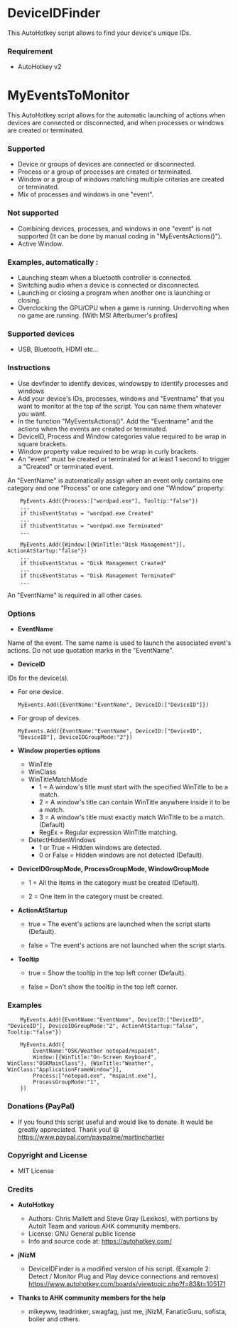 # DeviceIDFinder
This AutoHotkey script allows to find your device's unique IDs.

### Requirement
* AutoHotkey v2

# MyEventsToMonitor
This AutoHotkey script allows for the automatic launching of actions when devices are connected or disconnected, and when processes or windows are created or terminated.

### Supported
* Device or groups of devices are connected or disconnected.
* Process or a group of processes are created or terminated.
* Window or a group of windows matching multiple criterias are created or terminated.
* Mix of processes and windows in one "event".

### Not supported
* Combining devices, processes, and windows in one "event" is not supported (It can be done by manual coding in "MyEventsActions()").
* Active Window.

### Examples, automatically :
* Launching steam when a bluetooth controller is connected.
* Switching audio when a device is connected or disconnected.
* Launching or closing a program when another one is launching or closing.
* Overclocking the GPU/CPU when a game is running. Undervolting when no game are running. (With MSI Afterburner's profiles)

### Supported devices
* USB, Bluetooth, HDMI etc...

### Instructions

* Use devfinder to identify devices, windowspy to identify processes and windows
* Add your device's IDs, processes, windows and "Eventname" that you want to monitor at the top of the script. You can name them whatever you want.
* In the function "MyEventsActions()". Add the "Eventname" and the actions when the events are created or terminated.
* DeviceID, Process and Window categories value required to be wrap in square brackets.
* Window property value required to be wrap in curly brackets.
* An "event" must be created or terminated for at least 1 second to trigger a "Created" or terminated event.

An "EventName" is automatically assign when an event only contains one category and one "Process" or one category and one "Window" property:

        MyEvents.Add({Process:["wordpad.exe"], Tooltip:"false"})
        ...
        if thisEventStatus = "wordpad.exe Created"
        ...
        if thisEventStatus = "wordpad.exe Terminated"
        ...

        MyEvents.Add({Window:[{WinTitle:"Disk Management"}], ActionAtStartup:"false"})
        ...
        if thisEventStatus = "Disk Management Created"
        ...
        if thisEventStatus = "Disk Management Terminated"
        ...

An "EventName" is required in all other cases.

### Options

* **EventName**

Name of the event. The same name is used to launch the associated event's actions. Do not use quotation marks in the "EventName".

* **DeviceID**

IDs for the device(s).

  - For one device.

        MyEvents.Add({EventName:"EventName", DeviceID:["DeviceID"]})
        
  - For group of devices.

        MyEvents.Add({EventName:"EventName", DeviceID:["DeviceID", "DeviceID"], DeviceIDGroupMode:"2"})
        
* **Window properties options**
  - WinTitle
  - WinClass
  - WinTitleMatchMode
    - 1 = A window's title must start with the specified WinTitle to be a match.
    - 2 = A window's title can contain WinTitle anywhere inside it to be a match.
    - 3 = A window's title must exactly match WinTitle to be a match. (Default)
    - RegEx = Regular expression WinTitle matching.
  - DetectHiddenWindows
    - 1 or True = Hidden windows are detected.
    - 0 or False = Hidden windows are not detected (Default).

* **DeviceIDGroupMode, ProcessGroupMode, WindowGroupMode**

  - 1 = All the items in the category must be created (Default).

  - 2 = One item in the category must be created.

* **ActionAtStartup**

  - true = The event's actions are launched when the script starts (Default). 

  - false = The event's actions are not launched when the script starts.

* **Tooltip**

  - true = Show the tooltip in the top left corner (Default).

  - false = Don't show the tooltip in the top left corner.

### Examples
    
        MyEvents.Add({EventName:"EventName", DeviceID:["DeviceID", "DeviceID"], DeviceIDGroupMode:"2", ActionAtStartup:"false", Tooltip:"false"})
    
        MyEvents.Add({
            EventName:"OSK/Weather notepad/mspaint",
            Window:[{WinTitle:"On-Screen Keyboard", WinClass:"OSKMainClass"}, {WinTitle:"Weather", WinClass:"ApplicationFrameWindow"}],
            Process:["notepad.exe", "mspaint.exe"],
            ProcessGroupMode:"1",
        })

### Donations (PayPal)
  - If you found this script useful and would like to donate. It would be greatly appreciated. Thank you! :smiley:
    https://www.paypal.com/paypalme/martinchartier
  
### Copyright and License
  - MIT License

### Credits
* **AutoHotkey**
  - Authors: Chris Mallett and Steve Gray (Lexikos), with portions by AutoIt Team and various AHK community members.
  - License: GNU General public license
  - Info and source code at: https://autohotkey.com/
* **jNizM**
  - DeviceIDFinder is a modified version of his script. (Example 2: Detect / Monitor Plug and Play device connections and removes)
    https://www.autohotkey.com/boards/viewtopic.php?f=83&t=105171

* **Thanks to AHK community members for the help**
  - mikeyww, teadrinker, swagfag, just me, jNizM, FanaticGuru, sofista, boiler and others.
